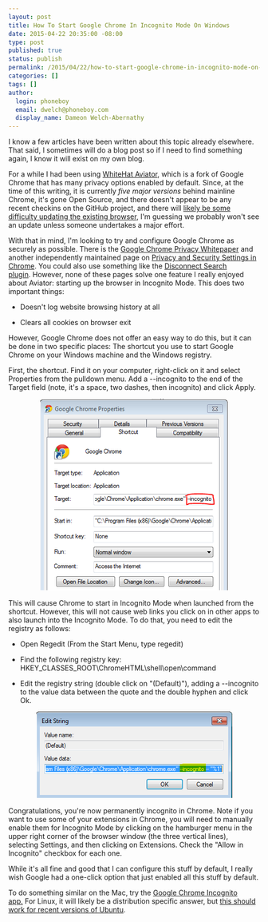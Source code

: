 ```yaml
---
layout: post
title: How To Start Google Chrome In Incognito Mode On Windows
date: 2015-04-22 20:35:00 -08:00
type: post
published: true
status: publish
permalink: /2015/04/22/how-to-start-google-chrome-in-incognito-mode-on-windows
categories: []
tags: []
author:
  login: phoneboy
  email: dwelch@phoneboy.com
  display_name: Dameon Welch-Abernathy
---
```

I know a few articles have been written about this topic already elsewhere. That said, I sometimes will do a blog post so if I need to find something again, I know it will exist on my own blog.

For a while I had been using [WhiteHat Aviator](https://www.whitehatsec.com/aviator/), which is a fork of Google Chrome that has many privacy options enabled by default. Since, at the time of this writing, it is currently *five major versions* behind mainline Chrome, it's gone Open Source, and there doesn't appear to be any recent checkins on the GitHub project, and there will [likely be some difficulty updating the existing browser](https://plus.google.com/+JustinSchuh/posts/69qw9wZVH8z), I'm guessing we probably won't see an update unless someone undertakes a major effort.

With that in mind, I'm looking to try and configure Google Chrome as securely as possible. There is the [Google Chrome Privacy Whitepaper](https://www.google.com/chrome/browser/privacy/whitepaper.html) and another independently maintained page on [Privacy and Security Settings in Chrome](https://noncombatant.org/2014/03/11/privacy-and-security-settings-in-chrome/). You could also use something like the [Disconnect Search plugin](https://chrome.google.com/webstore/detail/disconnect-search/hmobfennjmjnkdbklhcnnfbhfibedgkk). However, none of these pages solve one feature I really enjoyed about Aviator: starting up the browser in Incognito Mode. This does two important things:

* Doesn't log website browsing history at all

* Clears all cookies on browser exit

However, Google Chrome does not offer an easy way to do this, but it can be done in two specific places: The shortcut you use to start Google Chrome on your Windows machine and the Windows registry. 

First, the shortcut. Find it on your computer, right-click on it and select Properties from the pulldown menu. Add a --incognito to the end of the Target field (note, it's a space, two dashes, then incognito) and click Apply.

<center>
<img src="/images/19d5309b1ff516e7d0c38afdea54dd43.png">
</center>

This will cause Chrome to start in Incognito Mode when launched from the shortcut. However, this will not cause web links you click on in other apps to also launch into the Incognito Mode. To do that, you need to edit the registry as follows:

* Open Regedit (From the Start Menu, type regedit)

* Find the following registry key: HKEY_CLASSES_ROOT\ChromeHTML\shell\open\command

* Edit the registry string (double click on "(Default)"), adding a --incognito to the value data between the quote and the double hyphen and click Ok.

<center>
<img src="/images/ee385063224adb48b5cb4ccd35281f4b.png">
</center>

Congratulations, you're now permanently incognito in Chrome. Note if you want to use some of your extensions in Chrome, you will need to manually enable them for Incognito Mode by clicking on the hamburger menu in the upper right corner of the browser window (the three vertical lines), selecting Settings, and then clicking on Extensions. Check the "Allow in Incognito" checkbox for each one.

While it's all fine and good that I can configure this stuff by default, I really wish Google had a one-click option that just enabled all this stuff by default.

To do something similar on the Mac, try the [Google Chrome Incognito app.](https://github.com/willfarrell/Browsers/tree/master/Google%20Chrome%20Incognito.app) For Linux, it will likely be a distribution specific answer, but [this should work for recent versions of Ubuntu](http://askubuntu.com/questions/159630/how-do-i-make-google-chrome-open-incognito-by-default).
